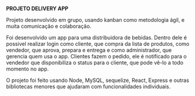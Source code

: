 __PROJETO DELIVERY APP__

Projeto desenvolvido em grupo, usando kanban como metodologia ágil, e muita comunicação e colaboração.

Foi desenvolvido um app para uma distribuidora de bebidas.
Dentro dele é possivel realizar login como cliente, que compra da lista de produtos, como vendedor, que aprova, prepara e entrega e como administrador, que gerencia quem usa o app. Clientes fazem o pedido, ele é notificado para o vendedor que disponibiliza o status para o cliente, que pode vê-lo a todo momento no app.

O projeto foi feito usando Node, MySQL, sequelize, React, Express e outras bibliotecas menores que ajudaram com funcionalidades individuais.